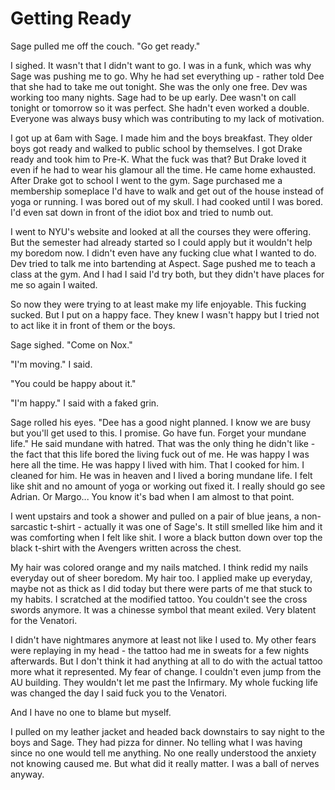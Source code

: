# Getting Ready

Sage pulled me off the couch.  "Go get ready."

I sighed.  It wasn't that I didn't want to go.  I was in a funk, which was why Sage was pushing me to go.  Why he had set everything up - rather told Dee that she had to take me out tonight.  She was the only one free.  Dev was working too many nights.  Sage had to be up early.  Dee wasn't on call tonight or tomorrow so it was perfect.  She hadn't even worked a double.  Everyone was always busy which was contributing to my lack of motivation.

I got up at 6am with Sage.  I made him and the boys breakfast.  They older boys got ready and walked to public school by themselves.  I got Drake ready and took him to Pre-K.  What the fuck was that?  But Drake loved it even if he had to wear his glamour all the time.  He came home exhausted.  After Drake got to school I went to the gym.  Sage purchased me a membership someplace I'd have to walk and get out of the house instead of yoga or running.  I was bored out of my skull.  I had cooked until I was bored.  I'd even sat down in front of the idiot box and tried to numb out.

I went to NYU's website and looked at all the courses they were offering.  But the semester had already started so I could apply but it wouldn't help my boredom now.  I didn't even have any fucking clue what I wanted to do.  Dev tried to talk me into bartending at Aspect.  Sage pushed me to teach a class at the gym.  And I had I said I'd try both, but they didn't have places for me so again I waited.

So now they were trying to at least make my life enjoyable.  This fucking sucked.  But I put on a happy face.  They knew I wasn't happy but I tried not to act like it in front of them or the boys.

Sage sighed.  "Come on Nox."

"I'm moving."  I said.

"You could be happy about it."

"I'm happy."  I said with a faked grin.

Sage rolled his eyes.  "Dee has a good night planned.  I know we are busy but you'll get used to this.  I promise.  Go have fun.  Forget your mundane life."  He said mundane with hatred.  That was the only thing he didn't like - the fact that this life bored the living fuck out of me.  He was happy I was here all the time.  He was happy I lived with him.  That I cooked for him.  I cleaned for him.  He was in heaven and I lived a boring mundane life.  I felt like shit and no amount of yoga or working out fixed it.  I really should go see Adrian.  Or Margo...  You know it's bad when I am almost to that point.

I went upstairs and took a shower and pulled on a pair of blue jeans, a non-sarcastic t-shirt - actually it was one of Sage's.  It still smelled like him and it was comforting when I felt like shit.  I wore a black button down over top the black t-shirt with the Avengers written across the chest.

My hair was colored orange and my nails matched.  I think redid my nails everyday out of sheer boredom.  My hair too.  I applied make up everyday, maybe not as thick as I did today but there were parts of me that stuck to my habits.  I scratched at the modified tattoo.  You couldn't see the cross swords anymore.  It was a chinesse symbol that meant exiled.  Very blatent for the Venatori.

I didn't have nightmares anymore at least not like I used to.  My other fears were replaying in my head - the tattoo had me in sweats for a few nights afterwards.  But I don't think it had anything at all to do with the actual tattoo more what it represented.  My fear of change.  I couldn't even jump from the AU building.  They wouldn't let me past the Infirmary.  My whole fucking life was changed the day I said fuck you to the Venatori.

And I have no one to blame but myself.

I pulled on my leather jacket and headed back downstairs to say night to the boys and Sage.  They had pizza for dinner.  No telling what I was having since no one would tell me anything.  No one really understood the anxiety not knowing caused me.  But what did it really matter.  I was a ball of nerves anyway.